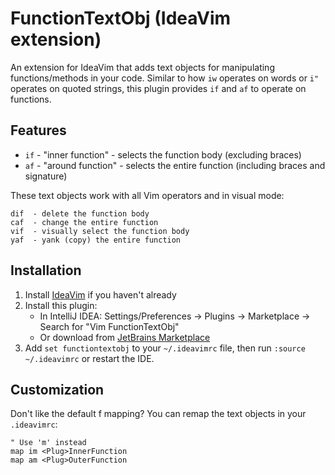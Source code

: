 <!-- Plugin description -->
# FunctionTextObj (IdeaVim extension)

An extension for IdeaVim that adds text objects for manipulating
functions/methods in your code. Similar to how `iw` operates on words or `i"`
operates on quoted strings, this plugin provides `if` and `af` to operate on
functions.

## Features

* `if` - "inner function" - selects the function body (excluding braces)
* `af` - "around function" - selects the entire function (including braces and signature)

These text objects work with all Vim operators and in visual mode:

```
dif  - delete the function body
caf  - change the entire function
vif  - visually select the function body
yaf  - yank (copy) the entire function
```

## Installation

1. Install [IdeaVim](https://plugins.jetbrains.com/plugin/164-ideavim) if you
   haven't already
2. Install this plugin:
    - In IntelliJ IDEA: Settings/Preferences → Plugins → Marketplace → Search
      for "Vim FunctionTextObj"
    - Or download from
      [JetBrains Marketplace](https://plugins.jetbrains.com/plugin/YOUR_PLUGIN_ID)
3. Add `set functiontextobj` to your `~/.ideavimrc` file, then run
    `:source ~/.ideavimrc` or restart the IDE.

## Customization

Don't like the default f mapping? You can remap the text objects in your
`.ideavimrc`:

```
" Use 'm' instead
map im <Plug>InnerFunction
map am <Plug>OuterFunction
```
<!-- Plugin description end -->

